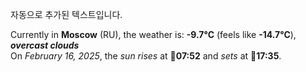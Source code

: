 
자동으로 추가된 텍스트입니다.

<!--START_SECTION:weather:moscow-->
Currently in **Moscow** (RU), the weather is: **-9.7°C** (feels like **-14.7°C**), ***overcast clouds***<br/>
On *February 16, 2025*, the *sun rises* at 🌅**07:52** and *sets* at 🌇**17:35**.
<!--END_SECTION:weather-->

